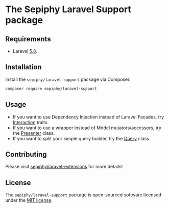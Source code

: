 
# The Sepiphy Laravel Support package

## Requirements

- Laravel [5.8](https://laravel.com/docs/5.8).

## Installation

Install the `sepiphy/laravel-support` package via Composer.

```bash
composer require sepiphy/laravel-support
```

## Usage

- If you want to use Dependency Injection instead of Laravel Facades, try [Interaction](Interaction) traits.
- If you want to use a wrapper instead of Model mutators/accessors, try the [Presenter](Presenter.php) class.
- If you want to split your simple query builder, try the [Query](Query.php) class.

## Contributing

Please visit [sepiphy/laravel-extensions](../../README.md) for more details!

## License

The `sepiphy/laravel-support` package is open-sourced software licensed under the [MIT license](LICENSE.md).

